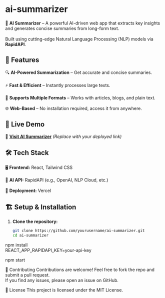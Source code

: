 # ai-summarizer

🚀 **AI Summarizer** – A powerful AI-driven web app that extracts key insights and generates concise summaries from long-form text.<br>  
Built using cutting-edge Natural Language Processing (NLP) models via **RapidAPI**.

## 🌟 Features  
🔍 **AI-Powered Summarization** – Get accurate and concise summaries.<br>  
⚡ **Fast & Efficient** – Instantly processes large texts.<br>  
📄 **Supports Multiple Formats** – Works with articles, blogs, and plain text.<br>  
🌐 **Web-Based** – No installation required, access it from anywhere.<br>  

## 🚀 Live Demo  
🔗 **[Visit AI Summarizer](#)** *(Replace with your deployed link)*  

## 🛠 Tech Stack  
🖥 **Frontend:** React, Tailwind CSS<br>  
🧠 **AI API:** RapidAPI (e.g., OpenAI, NLP Cloud, etc.)<br>  
🚀 **Deployment:** Vercel<br>  

## 🏗 Setup & Installation  
1. **Clone the repository:**  
   ```sh
   git clone https://github.com/yourusername/ai-summarizer.git  
   cd ai-summarizer

npm install <br>
REACT_APP_RAPIDAPI_KEY=your-api-key<r>


npm start <br>

🤝 Contributing
Contributions are welcome! Feel free to fork the repo and submit a pull request.<br>
If you find any issues, please open an issue on GitHub.

📜 License
This project is licensed under the MIT License.
